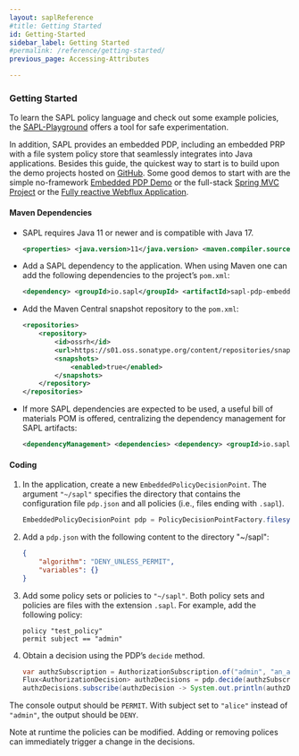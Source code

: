 ```yaml
---
layout: saplReference
#title: Getting Started
id: Getting-Started
sidebar_label: Getting Started
#permalink: /reference/getting-started/
previous_page: Accessing-Attributes

---
```


### Getting Started

To learn the SAPL policy language and check out some example policies, the [SAPL-Playground](https://playground.sapl.io/) offers a tool for safe experimentation.

In addition, SAPL provides an embedded PDP, including an embedded PRP with a file system policy store that seamlessly integrates into Java applications. Besides this guide, the quickest way to start is to build upon the demo projects hosted on [GitHub](https://github.com/heutelbeck/sapl-demos). Some good demos to start with are the simple no-framework [Embedded PDP Demo](https://github.com/heutelbeck/sapl-demos/tree/master/sapl-demo-embedded) or the full-stack [Spring MVC Project](https://github.com/heutelbeck/sapl-demos/tree/master/sapl-demo-mvc-app) or the [Fully reactive Webflux Application](https://github.com/heutelbeck/sapl-demos/tree/master/sapl-demo-webflux).

#### Maven Dependencies

- SAPL requires Java 11 or newer and is compatible with Java 17.

  ```xml
  <properties> <java.version>11</java.version> <maven.compiler.source>${java.version}</maven.compiler.source> <maven.compiler.target>${java.version}</maven.compiler.target> </properties>
  ```
- Add a SAPL dependency to the application. When using Maven one can add the following dependencies to the project’s `pom.xml`:

  ```xml
  <dependency> <groupId>io.sapl</groupId> <artifactId>sapl-pdp-embedded</artifactId> <version>3.0.0-SNAPSHOT</version> </dependency>
  ```
- Add the Maven Central snapshot repository to the `pom.xml`:

  ```xml
  <repositories>
      <repository>
          <id>ossrh</id>
          <url>https://s01.oss.sonatype.org/content/repositories/snapshots</url>
          <snapshots>
              <enabled>true</enabled>
          </snapshots>
      </repository>
  </repositories>
  ```
- If more SAPL dependencies are expected to be used, a useful bill of materials POM is offered, centralizing the dependency management for SAPL artifacts:

  ```xml
  <dependencyManagement> <dependencies> <dependency> <groupId>io.sapl</groupId> <artifactId>sapl-bom</artifactId> <version>3.0.0-SNAPSHOT</version> <type>pom</type> <scope>import</scope> </dependency> </dependencies> </dependencyManagement>
  ```

#### Coding

1. In the application, create a new `EmbeddedPolicyDecisionPoint`. The argument `"~/sapl"` specifies the directory that contains the configuration file `pdp.json` and all policies (i.e., files ending with `.sapl`).

   ```java
   EmbeddedPolicyDecisionPoint pdp = PolicyDecisionPointFactory.filesystemPolicyDecisionPoint("~/sapl");
   ```
2. Add a `pdp.json` with the following content to the directory "~/sapl":

   ```json
   {
       "algorithm": "DENY_UNLESS_PERMIT",
       "variables": {}
   }
   ```
3. Add some policy sets or policies to `"~/sapl"`. Both policy sets and policies are files with the extension `.sapl`. For example, add the following policy:

   ```
   policy "test_policy"
   permit subject == "admin"
   ```
4. Obtain a decision using the PDP’s `decide` method.

   ```java
   var authzSubscription = AuthorizationSubscription.of("admin", "an_action", "a_resource");
   Flux<AuthorizationDecision> authzDecisions = pdp.decide(authzSubscription);
   authzDecisions.subscribe(authzDecision -> System.out.println(authzDecision.getDecision()));
   ```

The console output should be `PERMIT`. With subject set to `"alice"` instead of `"admin"`, the output should be `DENY`.

Note at runtime the policies can be modified. Adding or removing polices can immediately trigger a change in the decisions.